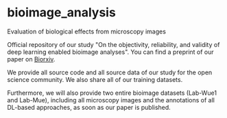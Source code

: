# bioimage_analysis
Evaluation of biological effects from microscopy images

Official repository of our study "On the objectivity, reliability, and validity of deep learning enabled bioimage analyses". You can find a preprint of our paper on [Biorxiv](https://www.biorxiv.org/content/10.1101/473199v2).

We provide all source code and all source data of our study for the open science community. We also share all of our training datasets.

Furthermore, we will also provide two entire bioimage datasets (Lab-Wue1 and Lab-Mue), including all microscopy images and the annotations of all DL-based approaches, as soon as our paper is published.
